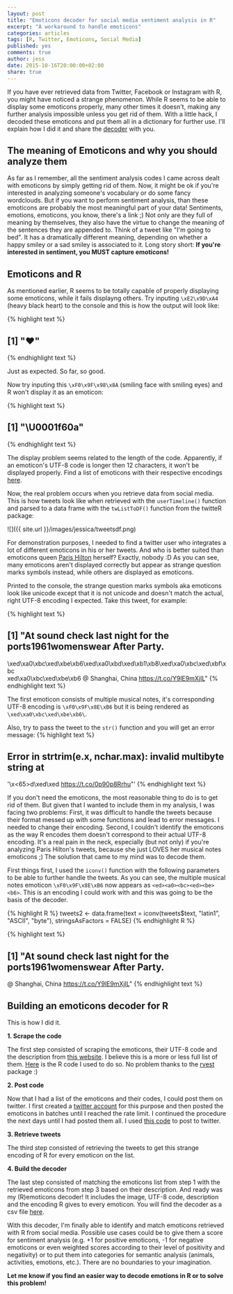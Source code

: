 ```yaml
---
layout: post
title: "Emoticons decoder for social media sentiment analysis in R"
excerpt: "A workaround to handle emoticons"
categories: articles
tags: [R, Twitter, Emoticons, Social Media]
published: yes
comments: true
author: jess
date: 2015-10-16T20:00:00+02:00
share: true
---
```


<span class = "dropcap">I</span>f you have ever retrieved data from Twitter, Facebook or Instagram with R, you might have noticed a strange phenomenon. While R seems to be able to display some emoticons properly, many other times it doesn't, making any further analysis impossible unless you get rid of them. With a little hack, I decoded these emoticons and put them all in a dictionary for further use. I'll explain how I did it and share the [decoder](https://github.com/today-is-a-good-day/Emoticons/blob/master/emDict.csv) with you.  

## The meaning of Emoticons and why you should analyze them
As far as I remember, all the sentiment analysis codes I came across dealt with emoticons by simply getting rid of them. Now, it might be ok if you're interested in analyzing someone's vocabulary or do some fancy wordclouds. But if you want to perform sentiment analysis, than these emoticons are probably the most meaningful part of your data! Sentiments, emotions, emoticons, you know, there's a link ;) Not only are they full of meaning by themselves, they also have the virtue to change the meaning of the sentences they are appended to. Think of a tweet like "I'm going to bed". It has a dramatically different meaning, depending on whether a happy smiley or a sad smiley is associated to it. Long story short: **If you're interested in sentiment, you MUST capture emoticons!**

## Emoticons and R
As mentioned earlier, R seems to be totally capable of properly displaying some emoticons, while it fails displayng others. Try inputing `\xE2\x9D\xA4` (heavy black heart) to the console and this is how the output will look like: 

{% highlight text %}
## [1] "❤"
{% endhighlight text %}
 
Just as expected. So far, so good. 

Now try inputing this `\xF0\x9F\x98\x8A` (smiling face with smiling eyes) and R won't display it as an emoticon:

{% highlight text %}
## [1] "\U0001f60a"
{% endhighlight text %}

The display problem seems related to the length of the code. Apparently, if an emoticon's UTF-8 code is longer then 12 characters, it won't be displayed properly. Find a list of emoticons with their respective encodings [here](http://apps.timwhitlock.info/emoji/tables/unicode). 

Now, the real problem occurs when you retrieve data from social media. This is how tweets look like when retrieved with the `userTimeline()` function and parsed to a data frame with the `twListToDF()` function from the twitteR package: 

![]({{ site.url }}/images/jessica/tweetsdf.png)

For demonstration purposes, I needed to find a twitter user who integrates a lot of different emoticons in his or her tweets. And who is better suited than emoticons queen [Paris Hilton](https://twitter.com/parishilton) herself? Exactly, nobody :D As you can see, many emoticons aren't displayed correctly but appear as strange question marks symbols instead, while others are displayed as emoticons. 

Printed to the console, the strange question marks symbols aka emoticons look like unicode except that it is not unicode and doesn't match the actual, right UTF-8 encoding I expected. Take this tweet, for example:   

{% highlight text %}
## [1] "At sound check last night for the ports1961womenswear After Party. 
\xed\xa0\xbc\xed\xbe\xb6\xed\xa0\xbd\xed\xb1\xb8\xed\xa0\xbc\xed\xbf\xbc\
xed\xa0\xbc\xed\xbe\xb6 @ Shanghai, China https://t.co/Y9lE9mXjIL"
{% endhighlight text %}
 
The first emoticon consists of multiple musical notes, it's corresponding UTF-8 encoding is `\xF0\x9F\x8E\xB6` but it is being rendered as `\xed\xa0\xbc\xed\xbe\xb6\`.

Also, try to pass the tweet to the `str()` function and you will get an error message: 
{% highlight text %}
## Error in strtrim(e.x, nchar.max): invalid multibyte string at 
'<a0><bc>\x<65>d<b7><a8>\xed<a0><bc>\xed<b7><b3> https://t.co/0p90p8Rrhu"'
{% endhighlight text %}

If you don't need the emoticons, the most reasonable thing to do is to get rid of them. But given that I wanted to include them in my analysis, I was facing two problems: First, it was difficult to handle the tweets because their format messed up with some functions and lead to error messages. I needed to change their encoding. Second, I couldn't identify the emoticons as the way R encodes them doesn't correspond to their actual UTF-8 encoding. It's a real pain in the neck, especially (but not only) if you're analyzing Paris Hilton's tweets, because she just LOVES her musical notes emoticons ;) The solution that came to my mind was to decode them. 

First things first, I used the `iconv()` function with the following parameters to be able to further handle the tweets. As you can see, the multiple musical notes emoticon `\xF0\x9F\x8E\xB6` now appears as `<ed><a0><bc><ed><be><b6>`. This is an encoding I could work with and this was going to be the basis of the decoder.

{% highlight R %}
tweets2 <- data.frame(text = iconv(tweets$text, "latin1", "ASCII", "byte"), 
                          stringsAsFactors = FALSE)
{% endhighlight R %}
 
{% highlight text %}
## [1] "At sound check last night for the ports1961womenswear After Party. 
<ed><a0><bc><ed><be><b6><ed><a0><bd><ed><b1><b8><ed><a0><bc><ed><bf><bc>
<ed><a0><bc><ed><be><b6> @ Shanghai, China https://t.co/Y9lE9mXjIL"
{% endhighlight text %}

 
## Building an emoticons decoder for R
This is how I did it. 

**1. Scrape the code**
 
The first step consisted of scraping the emoticons, their UTF-8 code and the description from [this website](http://apps.timwhitlock.info/emoji/tables/unicode). I believe this is a more or less full list of them. [Here](https://github.com/today-is-a-good-day/Emoticons/blob/master/scrapeEmoticons.R) is the R code I used to do so. No problem thanks to the [rvest](https://cran.r-project.org/web/packages/rvest/rvest.pdf) package :)

**2. Post code** 
 
Now that I had a list of the emoticons and their codes, I could post them on twitter. I first created a [twitter account](https://twitter.com/remoticons) for this purpose and then posted the emoticons in batches until I reached the rate limit. I continued the procedure the next days until I had posted them all. I used [this code](https://github.com/today-is-a-good-day/Emoticons/blob/master/postEmoticons.R) to post to twitter. 

**3. Retrieve tweets**
 
The third step consisted of retrieving the tweets to get this strange encoding of R for every emoticon on the list. 

**4. Build the decoder**
 
The last step consisted of matching the emoticons list from step 1 with the retrieved emoticons from step 3 based on their description. And ready was my (R)emoticons decoder! It includes the image, UTF-8 code, description and the encoding R gives to every emoticon. You will find the decoder as a csv file [here](https://github.com/today-is-a-good-day/Emoticons/blob/master/emDict.csv). 


With this decoder, I'm finally able to identify and match emoticons retrieved with R from social media. Possible use cases could be to give them a score for sentiment analysis (e.g. +1 for positive emoticons, -1 for negative emoticons or even weighted scores according to their level of positivity and negativity) or to put them into categories for semantic analysis (animals, activities, emotions, etc.). There are no boundaries to your imagination.

**Let me know if you find an easier way to decode emotions in R or to solve this problem!** 

